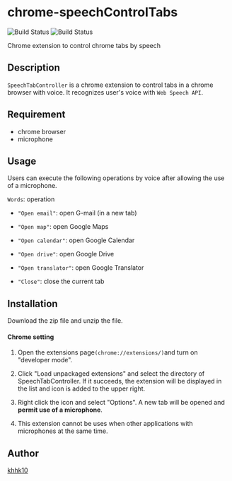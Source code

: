 # chrome-speechControlTabs

![Build Status](https://img.shields.io/badge/language-javascript-brightgreen.svg)
![Build Status](https://img.shields.io/badge/platform-chrome-yellow.svg)

Chrome extension to control chrome tabs by speech

## Description
`SpeechTabController` is a chrome extension to control tabs in a chrome browser with voice.
It recognizes user's voice with `Web Speech API`.

## Requirement
- chrome browser
- microphone

## Usage
Users can execute the following operations by voice after allowing the use of a microphone.

`Words`: operation

- `"Open email"`: open G-mail (in a new tab)

- `"Open map"`: open Google Maps

- `"Open calendar"`: open Google Calendar

- `"Open drive"`: open Google Drive

- `"Open translator"`: open Google Translator

- `"Close"`: close the current tab

## Installation
Download the zip file and unzip the file.

#### Chrome setting
1. Open the extensions page`(chrome://extensions/)`and turn on "developer mode".

2. Click "Load unpackaged extensions" and select the directory of SpeechTabController.
If it succeeds, the extension will be displayed in the list and icon is added to the upper right.


3. Right click the icon and select "Options". A new tab will be opened and **permit use of a microphone**.

4. This extension cannot be uses when other applications with microphones at the same time.

## Author
[khhk10](https://github.com/khhk10)
